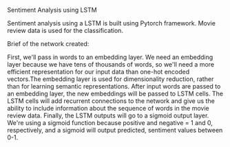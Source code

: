 Sentiment Analysis using LSTM

Sentiment analysis using a LSTM is built using Pytorch framework. Movie review data is used for the classification. 

Brief of the network created:

First, we'll pass in words to an embedding layer. We need an embedding layer because we have tens of thousands of words, so we'll need a more efficient representation for our input data than one-hot encoded vectors.The embedding layer is used for dimensionality reduction, rather than for learning semantic representations.
After input words are passed to an embedding layer, the new embeddings will be passed to LSTM cells. The LSTM cells will add recurrent connections to the network and give us the ability to include information about the sequence of words in the movie review data. 
Finally, the LSTM outputs will go to a sigmoid output layer. We're using a sigmoid function because positive and negative = 1 and 0, respectively, and a sigmoid will output predicted, sentiment values between 0-1.

